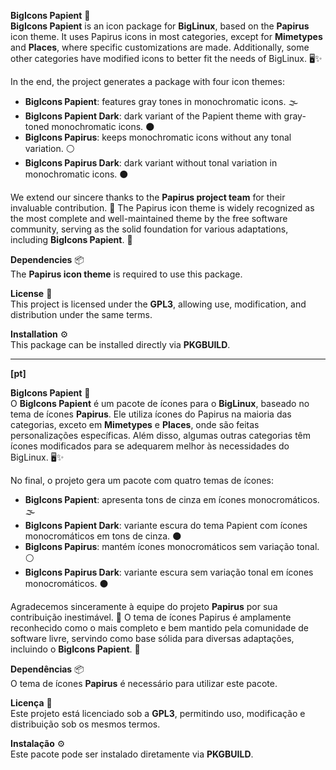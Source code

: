

**BigIcons Papient** 🎨  
**BigIcons Papient** is an icon package for **BigLinux**, based on the **Papirus** icon theme. It uses Papirus icons in most categories, except for **Mimetypes** and **Places**, where specific customizations are made. Additionally, some other categories have modified icons to better fit the needs of BigLinux. 🖥️✨

In the end, the project generates a package with four icon themes:  

- **BigIcons Papient**: features gray tones in monochromatic icons. 🌫️  
- **BigIcons Papient Dark**: dark variant of the Papient theme with gray-toned monochromatic icons. 🌑  
- **BigIcons Papirus**: keeps monochromatic icons without any tonal variation. ⚪  
- **BigIcons Papirus Dark**: dark variant without tonal variation in monochromatic icons. ⚫  

We extend our sincere thanks to the **Papirus project team** for their invaluable contribution. 🙏 The Papirus icon theme is widely recognized as the most complete and well-maintained theme by the free software community, serving as the solid foundation for various adaptations, including **BigIcons Papient**. 🌟

**Dependencies** 📦  
The **Papirus icon theme** is required to use this package.  

**License** 📜  
This project is licensed under the **GPL3**, allowing use, modification, and distribution under the same terms.  

**Installation** ⚙️  
This package can be installed directly via **PKGBUILD**.  

---

**[pt]**  

**BigIcons Papient** 🎨  
O **BigIcons Papient** é um pacote de ícones para o **BigLinux**, baseado no tema de ícones **Papirus**. Ele utiliza ícones do Papirus na maioria das categorias, exceto em **Mimetypes** e **Places**, onde são feitas personalizações específicas. Além disso, algumas outras categorias têm ícones modificados para se adequarem melhor às necessidades do BigLinux. 🖥️✨

No final, o projeto gera um pacote com quatro temas de ícones:  

- **BigIcons Papient**: apresenta tons de cinza em ícones monocromáticos. 🌫️  
- **BigIcons Papient Dark**: variante escura do tema Papient com ícones monocromáticos em tons de cinza. 🌑  
- **BigIcons Papirus**: mantém ícones monocromáticos sem variação tonal. ⚪  
- **BigIcons Papirus Dark**: variante escura sem variação tonal em ícones monocromáticos. ⚫  

Agradecemos sinceramente à equipe do projeto **Papirus** por sua contribuição inestimável. 🙏 O tema de ícones Papirus é amplamente reconhecido como o mais completo e bem mantido pela comunidade de software livre, servindo como base sólida para diversas adaptações, incluindo o **BigIcons Papient**. 🌟

**Dependências** 📦  
O tema de ícones **Papirus** é necessário para utilizar este pacote.  

**Licença** 📜  
Este projeto está licenciado sob a **GPL3**, permitindo uso, modificação e distribuição sob os mesmos termos.  

**Instalação** ⚙️  
Este pacote pode ser instalado diretamente via **PKGBUILD**.  



